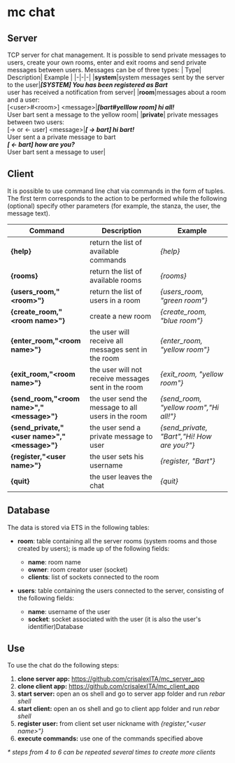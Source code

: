 mc chat
=====

Server
-----

TCP server for chat management. It is possible to send private messages to users, create your own rooms, enter and exit rooms and send private messages between users.
Messages can be of three types:
| Type| Description| Example |
|-|-|-|
|**system**|system messages sent by the server to the user|**_[SYSTEM] You has been registered as Bart_**<br> user has received a notification from server|
|**room**|messages about a room and a user: <br>[\<user>\#\<room\>] \<message\>|**_[bart#yelllow room] hi all!_** <br>User bart sent a message to the yellow room|
|**private**| private messages between two users: <br> \[-> or <- user] \<message\>|**_\[ -> bart] hi bart!_**<br>User sent a a private message to bart<br>**_\[ <- bart] how are you?_** <br>User bart sent a message to user|


Client 
-----
It is possible to use command line chat via commands in the form of tuples. The first term corresponds to the action to be performed while the following (optional) specify other parameters (for example, the stanza, the user, the message text).

| Command        | Description     | Example |
|-|-----------|------------|
|**{help}** |return the list of available commands|_{help}_|
|**{rooms}**|return the list of available rooms|_{rooms}_|
|**{users_room,"\<room\>"}**|return the list of users in a room|_{users_room, "green room"}_|
|**{create_room,"\<room name\>"}**|create a new room |_{create_room, "blue room"}_|
|**{enter_room,"\<room name\>"}**|the user will receive all messages sent in the room|_{enter_room, "yellow room"}_|
|**{exit_room,"\<room name\>"}**|the user will not receive messages sent in the room|_{exit_room, "yellow room"}_|
|**{send_room,"\<room name\>","\<message\>"}**|the user send the message to all users in the room|_{send_room, "yellow room","Hi all!"}_|
|**{send_private,"\<user name\>","\<message\>"}**|the user send a private message to user|_{send_private, "Bart","Hi! How are you?"}_|
|**{register,"\<user name\>"}**|the user sets his username|_{register, "Bart"}_|
|**{quit}**|the user leaves the chat|_{quit}_|

Database
-----
The data is stored via ETS in the following tables:
- **room**: table containing all the server rooms (system rooms and those created by users); is made up of the following fields: 
    - **name**: room name
    - **owner**: room creator user (socket)
    - **clients**: list of sockets connected to the room
    
- **users**: table containing the users connected to the server, consisting of the following fields:
    - **name**: username of the user
    - **socket**: socket associated with the user (it is also the user's identifier)Database

Use
-----
To use the chat do the following steps:
1. **clone server app:** https://github.com/crisalexITA/mc_server_app
2. **clone client app:** https://github.com/crisalexITA/mc_client_app
3. **start server:** open an os shell and go to server app folder and run _rebar shell_
4. **start client:** open an os shell and go to client app folder and run _rebar shell_
5. **register user:** from client set user nickname with _{register,"\<user name\>"}_
6. **execute commands:** use one of the commands specified above 

_* steps from 4 to 6 can be repeated several times to create more clients_


